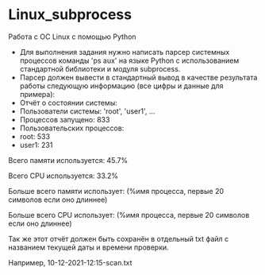 # Linux_subprocess
Работа с ОС Linux с помощью Python 

* Для выполнения задания нужно написать парсер системных процессов команды 'ps aux' на языке Python с использованием стандартной библиотеки и модуля subprocess.
* Парсер должен вывести в стандартный вывод в качестве результата работы следующую информацию (все цифры и данные для примера):
* Отчёт о состоянии системы:
* Пользователи системы: 'root', 'user1', ...
* Процессов запущено: 833
* Пользовательских процессов:
* root: 533
* user1: 231

Всего памяти используется: 45.7%

Всего CPU используется: 33.2%

Больше всего памяти использует: (%имя процесса, первые 20 символов если оно длиннее)

Больше всего CPU использует: (%имя процесса, первые 20 символов если оно длиннее)

Так же этот отчёт должен быть сохранён в отдельный txt файл с названием текущей даты и времени проверки.

Например, 10-12-2021-12:15-scan.txt